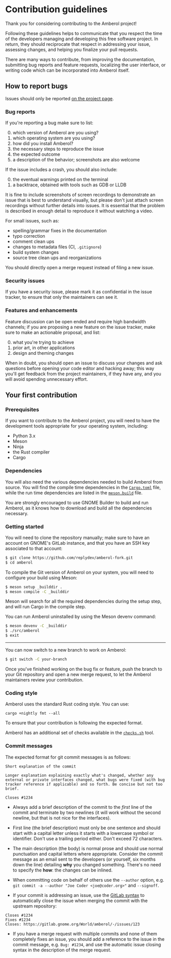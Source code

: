 # Contribution guidelines

Thank you for considering contributing to the Amberol project!

Following these guidelines helps to communicate that you respect the time of
the developers managing and developing this free software project. In return,
they should reciprocate that respect in addressing your issue, assessing
changes, and helping you finalize your pull requests.

There are many ways to contribute, from improving the documentation,
submitting bug reports and feature requests, localizing the user interface, or
writing code which can be incorporated into Amberol itself.

## How to report bugs

Issues should only be reported [on the project page](https://github.com/replydev/amberol-fork/issues).

### Bug reports

If you're reporting a bug make sure to list:

 0. which version of Amberol are you using?
 0. which operating system are you using?
 0. how did you install Amberol?
 0. the necessary steps to reproduce the issue
 0. the expected outcome
 0. a description of the behavior; screenshots are also welcome

If the issue includes a crash, you should also include:

 0. the eventual warnings printed on the terminal
 0. a backtrace, obtained with tools such as GDB or LLDB

It is fine to include screenshots of screen recordings to demonstrate
an issue that is best to understand visually, but please don't just
attach screen recordings without further details into issues. It is
essential that the problem is described in enough detail to reproduce
it without watching a video.

For small issues, such as:

 - spelling/grammar fixes in the documentation
 - typo correction
 - comment clean ups
 - changes to metadata files (CI, `.gitignore`)
 - build system changes
 - source tree clean ups and reorganizations

You should directly open a merge request instead of filing a new issue.

### Security issues

If you have a security issue, please mark it as confidential in the issue
tracker, to ensure that only the maintainers can see it.

### Features and enhancements

Feature discussion can be open ended and require high bandwidth channels; if
you are proposing a new feature on the issue tracker, make sure to make
an actionable proposal, and list:

 0. what you're trying to achieve
 0. prior art, in other applications
 0. design and theming changes

When in doubt, you should open an issue to discuss your changes and ask
questions before opening your code editor and hacking away; this way you'll get
feedback from the project maintainers, if they have any, and you will avoid
spending unnecessary effort.

## Your first contribution

### Prerequisites

If you want to contribute to the Amberol project, you will need to have the
development tools appropriate for your operating system, including:

 - Python 3.x
 - Meson
 - Ninja
 - the Rust compiler
 - Cargo

### Dependencies

You will also need the various dependencies needed to build Amberol from
source. You will find the compile time dependencies in the
[`Cargo.toml`](./Cargo.toml) file, while the run time dependencies are listed
in the [`meson.build`](./meson.build) file.

You are strongly encouraged to use GNOME Builder to build and run Amberol,
as it knows how to download and build all the dependencies necessary.

### Getting started

You will need to clone
the repository manually; make sure to have an account on GNOME's GitLab
instance, and that you have an SSH key associated to that account:

```sh
$ git clone https://github.com/replydev/amberol-fork.git
$ cd amberol
```

To compile the Git version of Amberol on your system, you will need to
configure your build using Meson:

```sh
$ meson setup _builddir .
$ meson compile -C _builddir
```

Meson will search for all the required dependencies during the setup
step, and will run Cargo in the compile step.

You can run Amberol uninstalled by using the Meson devenv command:

```sh
$ meson devenv -C _builddir
$ ./src/amberol
$ exit
```

----

You can now switch to a new branch to work on Amberol:

```sh
$ git switch -C your-branch
```

Once you've finished working on the bug fix or feature, push the branch
to your Git repository and open a new merge request, to let the Amberol
maintainers review your contribution.

### Coding style

Amberol uses the standard Rust coding style. You can use:

    cargo +nightly fmt --all

To ensure that your contribution is following the expected format.

Amberol has an additional set of checks available in the
[`checks.sh`](./build-aux/checks.sh) tool.

### Commit messages

The expected format for git commit messages is as follows:

```plain
Short explanation of the commit

Longer explanation explaining exactly what's changed, whether any
external or private interfaces changed, what bugs were fixed (with bug
tracker reference if applicable) and so forth. Be concise but not too
brief.

Closes #1234
```

 - Always add a brief description of the commit to the _first_ line of
 the commit and terminate by two newlines (it will work without the
 second newline, but that is not nice for the interfaces).

 - First line (the brief description) must only be one sentence and
 should start with a capital letter unless it starts with a lowercase
 symbol or identifier. Don't use a trailing period either. Don't exceed
 72 characters.

 - The main description (the body) is normal prose and should use normal
 punctuation and capital letters where appropriate. Consider the commit
 message as an email sent to the developers (or yourself, six months
 down the line) detailing **why** you changed something. There's no need
 to specify the **how**: the changes can be inlined.

 - When committing code on behalf of others use the `--author` option, e.g.
 `git commit -a --author "Joe Coder <joe@coder.org>"` and `--signoff`.

 - If your commit is addressing an issue, use the
 [GitLab syntax](https://docs.gitlab.com/ce/user/project/issues/automatic_issue_closing.html)
 to automatically close the issue when merging the commit with the upstream
 repository:

```plain
Closes #1234
Fixes #1234
Closes: https://gitlab.gnome.org/World/amberol/-/issues/123
```

 - If you have a merge request with multiple commits and none of them
 completely fixes an issue, you should add a reference to the issue in
 the commit message, e.g. `Bug: #1234`, and use the automatic issue
 closing syntax in the description of the merge request.
